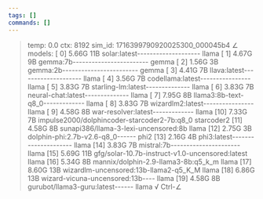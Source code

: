 ```yaml
---
tags: []
commands: []
---
```

> temp: 0.0 ctx: 8192 sim_id: 1716399790920025300_000045b4
∠ models:
 [ 0] 5.66G 11B           solar:latest--------------------         llama
 [ 1] 4.67G 9B            gemma:7b------------------------         gemma
 [ 2] 1.56G 3B            gemma:2b------------------------         gemma
 [ 3] 4.41G 7B            llava:latest--------------------         llama
 [ 4] 3.56G 7B            codellama:latest----------------         llama
 [ 5] 3.83G 7B            starling-lm:latest--------------         llama
 [ 6] 3.83G 7B            neural-chat:latest--------------         llama
 [ 7] 7.95G 8B            llama3:8b-text-q8_0-------------         llama
 [ 8] 3.83G 7B            wizardlm2:latest----------------         llama
 [ 9] 4.58G 8B            war-resolver:latest-------------         llama
 [10] 7.33G 7B            impulse2000/dolphincoder-starcoder2-7b:q8_0    starcoder2
 [11] 4.58G 8B            sunapi386/llama-3-lexi-uncensored:8b         llama
 [12] 2.75G 3B            dolphin-phi:2.7b-v2.6-q8_0------          phi2
 [13] 2.16G 4B            phi3:latest---------------------         llama
 [14] 3.83G 7B            mistral:7b----------------------         llama
 [15] 5.69G 11B           gfg/solar-10.7b-instruct-v1.0-uncensored:latest         llama
 [16] 5.34G 8B            mannix/dolphin-2.9-llama3-8b:q5_k_m         llama
 [17] 8.60G 13B           wizardlm-uncensored:13b-llama2-q5_K_M         llama
 [18] 6.86G 13B           wizard-vicuna-uncensored:13b----         llama
 [19] 4.58G 8B            gurubot/llama3-guru:latest------         llama
√ Ctrl-∠
